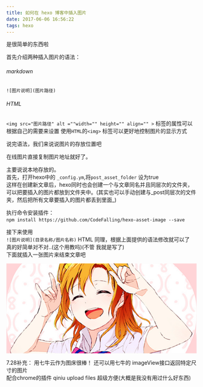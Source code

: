 ```yaml
---
title: 如何在 hexo 博客中插入图片
date: 2017-06-06 16:56:22
tags: hexo
---
```

是很简单的东西啦
<!-- more --> 

首先介绍两种插入图片的语法：  
###### markdown
`![图片说明](图片路径)`

######  HTML 
`<img src="图片路径" alt =""width="" height="" align="" >`
标签的属性可以根据自己的需要来设置
使用`HTML`的`<img>` 标签可以更好地控制图片的显示方式

说完语法，我们来说说图片的存放位置吧  

在线图片直接复制图片地址就好了。  

主要说说本地存放的。  
首先，打开hexo中的 `_config.ym`,将`post_asset_folder` 设为true  
这样在创建新文章后，hexo同时也会创建一个与文章同名并且同层次的文件夹，可以把要插入的图片都放到文件夹中。(其实也可以手动创建与_post同层次的文件夹，然后把所有文章要插入的图片都丢到里面_)

执行命令安装插件：  
`npm install https://github.com/CodeFalling/hexo-asset-image --save`  

接下来使用  
`![图片说明](目录名称/图片名称)` 
HTML 同理，根据上面提供的语法修改就可以了  
真的好简单对不对..(这个用教吗)(不管 我就是写了)  
下面就插入一张图片来结束文章吧  

<img src="pictures/end.jpg" align="center">

7.28补充： 用七牛云作为图床很棒！
还可以用七牛的 imageView接口返回特定尺寸的图片  
配合chrome的插件 qiniu upload files 超级方便(大概是我没有用过什么好东西)
